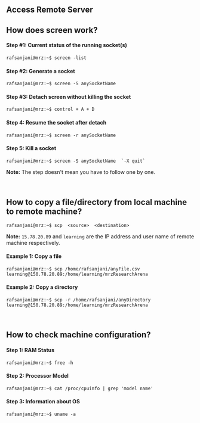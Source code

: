 ## Access Remote Server

## How does screen work?

#### Step #1: Current status of the running socket(s)
```console
rafsanjani@mrz:~$ screen -list
```

#### Step #2: Generate a socket
```console
rafsanjani@mrz:~$ screen -S anySocketName
```

#### Step #3: Detach screen without killing the socket
```console
rafsanjani@mrz:~$ control + A + D 
```

#### Step 4: Resume the socket after detach
```console
rafsanjani@mrz:~$ screen -r anySocketName
```

#### Step 5: Kill a socket
```console
rafsanjani@mrz:~$ screen -S anySocketName  `-X quit`
```

**Note:** The step doesn't mean you have to follow one by one.

&nbsp;

## How to copy a file/directory from local machine to remote machine?

```console
rafsanjani@mrz:~$ scp  <source>  <destination>
```
**Note:** `15.78.20.89` and `learning` are the IP address and user name of remote machine respectively.


#### Example 1: Copy a file 
```console
rafsanjani@mrz:~$ scp /home/rafsanjani/anyFile.csv learning@150.78.20.89:/home/learning/mrzResearchArena
```

#### Example 2: Copy a directory
```console
rafsanjani@mrz:~$ scp -r /home/rafsanjani/anyDirectory learning@150.78.20.89:/home/learning/mrzResearchArena
```
&nbsp;

## How to check machine configuration?

#### Step 1: RAM Status
```console
rafsanjani@mrz:~$ free -h
```

#### Step 2: Processor Model
```console
rafsanjani@mrz:~$ cat /proc/cpuinfo | grep 'model name'
```

#### Step 3: Information about OS
```console
rafsanjani@mrz:~$ uname -a
```
